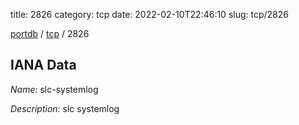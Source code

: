 title: 2826
category: tcp
date: 2022-02-10T22:46:10
slug: tcp/2826

[portdb](/) / [tcp](/category/tcp.html) / 2826


## IANA Data

_Name:_ slc-systemlog

_Description:_ slc systemlog


